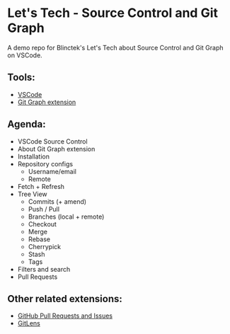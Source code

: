 # Let's Tech - Source Control and Git Graph
A demo repo for Blinctek's Let's Tech about Source Control and Git Graph on VSCode.

## Tools:
- [VSCode](https://code.visualstudio.com/)
- [Git Graph extension](https://marketplace.visualstudio.com/items?itemName=mhutchie.git-graph)

## Agenda:

- VSCode Source Control 
- About Git Graph extension
- Installation
- Repository configs
    - Username/email
    - Remote
- Fetch + Refresh
- Tree View
    - Commits (+ amend)
    - Push / Pull
    - Branches (local + remote)
    - Checkout
    - Merge
    - Rebase
    - Cherrypick
    - Stash
    - Tags
- Filters and search
- Pull Requests

## Other related extensions:

- [GitHub Pull Requests and Issues](https://marketplace.visualstudio.com/items?itemName=GitHub.vscode-pull-request-github)
- [GitLens](https://marketplace.visualstudio.com/items?itemName=eamodio.gitlens)
